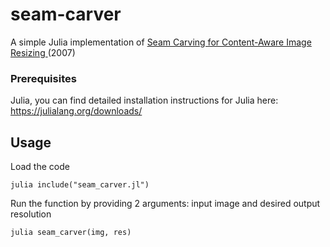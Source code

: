 # seam-carver
A simple Julia implementation of [Seam Carving for Content-Aware Image Resizing ](https://inst.eecs.berkeley.edu/~cs194-26/fa18/hw/proj4-seamcarving/imret.pdf) (2007)

### Prerequisites
Julia, you can find detailed installation instructions for Julia here: https://julialang.org/downloads/

## Usage
Load the code

`julia include("seam_carver.jl")`

Run the function by providing 2 arguments: input image and desired output resolution

`julia seam_carver(img, res)`

